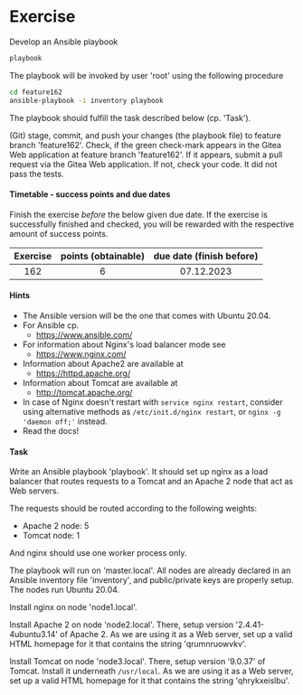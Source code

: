# Exercise

Develop an Ansible playbook

```sh
playbook
```

The playbook will be invoked by user 'root' using the
following procedure

```sh
cd feature162
ansible-playbook -i inventory playbook
```

The playbook should fulfill the task described below (cp. 'Task').

(Git) stage, commit, and push your changes (the playbook file) to feature
branch 'feature162'. Check, if the green check-mark appears in the
Gitea Web application at feature branch 'feature162'. If it appears,
submit a pull request via the Gitea Web application. If not, check your code.
It did not pass the tests.

  
#### Timetable - success points and due dates

Finish the exercise *before* the below given due date. If the exercise is
successfully finished and checked, you will be rewarded with the respective
amount of success points.

|Exercise    |points (obtainable)                   |due date (finish before)|
|:--------:  |:--------:                            |:--------:              |
|162|6|07.12.2023|


#### Hints

- The Ansible version will be the one that comes with Ubuntu 20.04.
- For Ansible cp.
  - https://www.ansible.com/
- For information about Nginx's load balancer mode see
  - https://www.nginx.com/
- Information about Apache2 are available at
  - https://httpd.apache.org/
- Information about Tomcat are available at
  - http://tomcat.apache.org/
- In case of Nginx doesn't restart with `service nginx restart`, consider
  using alternative methods as `/etc/init.d/nginx restart`, or
  `nginx -g 'daemon off;'` instead.
- Read the docs!

#### Task

Write an Ansible playbook 'playbook'. It should set up nginx as a
load balancer that routes requests to a Tomcat and an Apache 2 node
that act as Web servers.

The requests should be routed according to the following weights:

- Apache 2 node: 5
- Tomcat node: 1

And nginx should use one worker process only.

The playbook will run on 'master.local'. All nodes are already
declared in an Ansible inventory file 'inventory', and public/private keys
are properly setup. The nodes run Ubuntu 20.04. 

Install nginx on node 'node1.local'.

Install Apache 2 on node 'node2.local'. There, setup version
'2.4.41-4ubuntu3.14' of Apache 2. As we are using it as a Web server,
set up a valid HTML homepage for it that contains the string
'qrumnruowvkv'.

Install Tomcat  on node 'node3.local'. There, setup version
'9.0.37' of Tomcat. Install it underneath `/usr/local`.
As we are using it as a Web server, set up a valid HTML homepage for it
that contains the string 'qhrykxeislbu'.